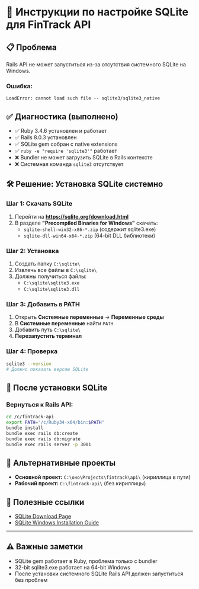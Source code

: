 # 🔧 Инструкции по настройке SQLite для FinTrack API

## 📋 Проблема
Rails API не может запуститься из-за отсутствия системного SQLite на Windows.

### Ошибка:
```
LoadError: cannot load such file -- sqlite3/sqlite3_native
```

## ✅ Диагностика (выполнено)
- ✅ Ruby 3.4.6 установлен и работает
- ✅ Rails 8.0.3 установлен
- ✅ SQLite gem собран с native extensions
- ✅ `ruby -e "require 'sqlite3'"` работает
- ❌ Bundler не может загрузить SQLite в Rails контексте
- ❌ Системная команда `sqlite3` отсутствует

## 🛠️ Решение: Установка SQLite системно

### Шаг 1: Скачать SQLite
1. Перейти на **https://sqlite.org/download.html**
2. В разделе **"Precompiled Binaries for Windows"** скачать:
   - `sqlite-shell-win32-x86-*.zip` (содержит sqlite3.exe)
   - `sqlite-dll-win64-x64-*.zip` (64-bit DLL библиотеки)

### Шаг 2: Установка
1. Создать папку `C:\sqlite\`
2. Извлечь все файлы в `C:\sqlite\`
3. Должны получиться файлы:
   - `C:\sqlite\sqlite3.exe`
   - `C:\sqlite\sqlite3.dll`

### Шаг 3: Добавить в PATH
1. Открыть **Системные переменные** → **Переменные среды**
2. В **Системные переменные** найти `PATH`
3. Добавить путь `C:\sqlite\`
4. **Перезапустить терминал**

### Шаг 4: Проверка
```bash
sqlite3 --version
# Должно показать версию SQLite
```

## 🔄 После установки SQLite

### Вернуться к Rails API:
```bash
cd /c/fintrack-api
export PATH="/c/Ruby34-x64/bin:$PATH"
bundle install
bundle exec rails db:create
bundle exec rails db:migrate
bundle exec rails server -p 3001
```

## 📁 Альтернативные проекты
- **Основной проект:** `C:\оно\Projects\fintrack\api\` (кириллица в пути)
- **Рабочий проект:** `C:\fintrack-api\` (без кириллицы)

## 🔗 Полезные ссылки
- [SQLite Download Page](https://sqlite.org/download.html)
- [SQLite Windows Installation Guide](https://www.sqlitetutorial.net/download-install-sqlite/)

---

## ⚠️ Важные заметки
- SQLite gem работает в Ruby, проблема только с bundler
- 32-bit sqlite3.exe работает на 64-bit Windows
- После установки системного SQLite Rails API должен запуститься без проблем